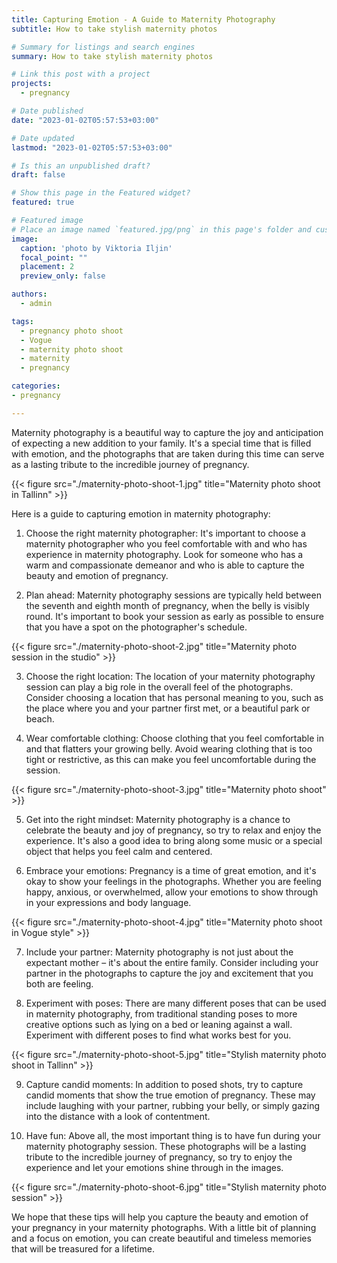 ```yaml
---
title: Capturing Emotion - A Guide to Maternity Photography
subtitle: How to take stylish maternity photos

# Summary for listings and search engines
summary: How to take stylish maternity photos

# Link this post with a project
projects: 
  - pregnancy

# Date published
date: "2023-01-02T05:57:53+03:00"

# Date updated
lastmod: "2023-01-02T05:57:53+03:00"

# Is this an unpublished draft?
draft: false

# Show this page in the Featured widget?
featured: true

# Featured image
# Place an image named `featured.jpg/png` in this page's folder and customize its options here.
image:
  caption: 'photo by Viktoria Iljin'
  focal_point: ""
  placement: 2
  preview_only: false

authors:
  - admin

tags:
  - pregnancy photo shoot
  - Vogue
  - maternity photo shoot
  - maternity
  - pregnancy

categories:
- pregnancy

---
```

Maternity photography is a beautiful way to capture the joy and anticipation of expecting a new addition to your family. It's a special time that is filled with emotion, and the photographs that are taken during this time can serve as a lasting tribute to the incredible journey of pregnancy. 

{{< figure src="./maternity-photo-shoot-1.jpg" title="Maternity photo shoot in Tallinn" >}}

Here is a guide to capturing emotion in maternity photography:

1. Choose the right maternity photographer: It's important to choose a maternity photographer who you feel comfortable with and who has experience in maternity photography. Look for someone who has a warm and compassionate demeanor and who is able to capture the beauty and emotion of pregnancy.

2. Plan ahead: Maternity photography sessions are typically held between the seventh and eighth month of pregnancy, when the belly is visibly round. It's important to book your session as early as possible to ensure that you have a spot on the photographer's schedule.

{{< figure src="./maternity-photo-shoot-2.jpg" title="Maternity photo session in the studio" >}}

3. Choose the right location: The location of your maternity photography session can play a big role in the overall feel of the photographs. Consider choosing a location that has personal meaning to you, such as the place where you and your partner first met, or a beautiful park or beach.

4. Wear comfortable clothing: Choose clothing that you feel comfortable in and that flatters your growing belly. Avoid wearing clothing that is too tight or restrictive, as this can make you feel uncomfortable during the session.

{{< figure src="./maternity-photo-shoot-3.jpg" title="Maternity photo shoot" >}}

5. Get into the right mindset: Maternity photography is a chance to celebrate the beauty and joy of pregnancy, so try to relax and enjoy the experience. It's also a good idea to bring along some music or a special object that helps you feel calm and centered.

6. Embrace your emotions: Pregnancy is a time of great emotion, and it's okay to show your feelings in the photographs. Whether you are feeling happy, anxious, or overwhelmed, allow your emotions to show through in your expressions and body language.

{{< figure src="./maternity-photo-shoot-4.jpg" title="Maternity photo shoot in Vogue style" >}}

7. Include your partner: Maternity photography is not just about the expectant mother – it's about the entire family. Consider including your partner in the photographs to capture the joy and excitement that you both are feeling.

8. Experiment with poses: There are many different poses that can be used in maternity photography, from traditional standing poses to more creative options such as lying on a bed or leaning against a wall. Experiment with different poses to find what works best for you.

{{< figure src="./maternity-photo-shoot-5.jpg" title="Stylish maternity photo shoot in Tallinn" >}}

9. Capture candid moments: In addition to posed shots, try to capture candid moments that show the true emotion of pregnancy. These may include laughing with your partner, rubbing your belly, or simply gazing into the distance with a look of contentment.

10. Have fun: Above all, the most important thing is to have fun during your maternity photography session. These photographs will be a lasting tribute to the incredible journey of pregnancy, so try to enjoy the experience and let your emotions shine through in the images.

{{< figure src="./maternity-photo-shoot-6.jpg" title="Stylish maternity photo session" >}}

We hope that these tips will help you capture the beauty and emotion of your pregnancy in your maternity photographs. With a little bit of planning and a focus on emotion, you can create beautiful and timeless memories that will be treasured for a lifetime.